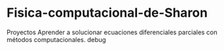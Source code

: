 # Fisica-computacional-de-Sharon
Proyectos 
Aprender a solucionar ecuaciones diferenciales parciales con métodos 
computacionales.
debug

